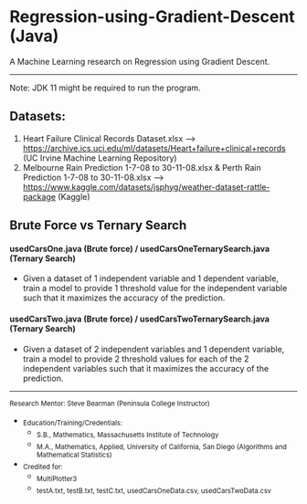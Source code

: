 # Regression-using-Gradient-Descent (Java)
A Machine Learning research on Regression using Gradient Descent.

___________________________________________________________________________________________________________________________________________________________

Note: JDK 11 might be required to run the program.

## Datasets:
1. Heart Failure Clinical Records Dataset.xlsx --> https://archive.ics.uci.edu/ml/datasets/Heart+failure+clinical+records (UC Irvine Machine Learning Repository)
2. Melbourne Rain Prediction 1-7-08 to 30-11-08.xlsx & Perth Rain Prediction 1-7-08 to 30-11-08.xlsx --> https://www.kaggle.com/datasets/jsphyg/weather-dataset-rattle-package (Kaggle)

## Brute Force vs Ternary Search
#### usedCarsOne.java (Brute force) / usedCarsOneTernarySearch.java (Ternary Search)
- Given a dataset of 1 independent variable and 1 dependent variable, train a model to provide 1 threshold value for the independent variable such that it maximizes the accuracy of the prediction.
#### usedCarsTwo.java (Brute force) / usedCarsTwoTernarySearch.java (Ternary Search)
- Given a dataset of 2 independent variables and 1 dependent variable, train a model to provide 2 threshold values for each of the 2 independent variables such that it maximizes the accuracy of the prediction.

___________________________________________________________________________________________________________________________________________________________

<sub>Research Mentor: Steve Bearman (Peninsula College Instructor)</sub>
- <sub>Education/Training/Credentials:</sub>
  - <sub>S.B., Mathematics, Massachusetts Institute of Technology</sub>
  - <sub>M.A., Mathematics, Applied, University of California, San Diego (Algorithms and Mathematical Statistics)</sub>
- <sub>Credited for:</sub>
  - <sub>MultiPlotter3</sub>
  - <sub>testA.txt, testB.txt, testC.txt, usedCarsOneData.csv, usedCarsTwoData.csv</sub>
